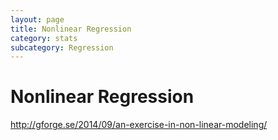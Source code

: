 ```yaml
---
layout: page
title: Nonlinear Regression
category: stats
subcategory: Regression
---
```


Nonlinear Regression
===


http://gforge.se/2014/09/an-exercise-in-non-linear-modeling/
